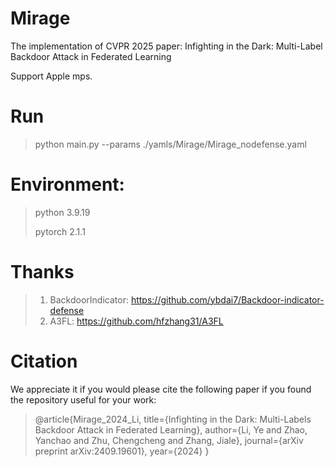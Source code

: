 # Mirage

The implementation of CVPR 2025 paper: Infighting in the Dark: Multi-Label Backdoor Attack in Federated Learning

Support Apple mps.

# Run

> python main.py --params ./yamls/Mirage/Mirage_nodefense.yaml

# Environment:


> python 3.9.19
>
> pytorch 2.1.1



# Thanks

> 1. BackdoorIndicator: https://github.com/ybdai7/Backdoor-indicator-defense
> 2. A3FL: https://github.com/hfzhang31/A3FL

# Citation
We appreciate it if you would please cite the following paper if you found the repository useful for your work:

> @article{Mirage_2024_Li,
> title={Infighting in the Dark: Multi-Labels Backdoor Attack in Federated Learning},
> author={Li, Ye and Zhao, Yanchao and Zhu, Chengcheng and Zhang, Jiale},
> journal={arXiv preprint arXiv:2409.19601},
> year={2024}
> }

